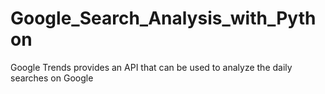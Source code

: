 # Google_Search_Analysis_with_Python
 Google Trends provides an API that can be used to analyze the daily searches on Google
